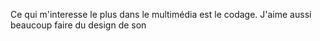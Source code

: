 Ce qui m'interesse le plus dans le multimédia est le codage. J'aime aussi beaucoup faire du design de son
